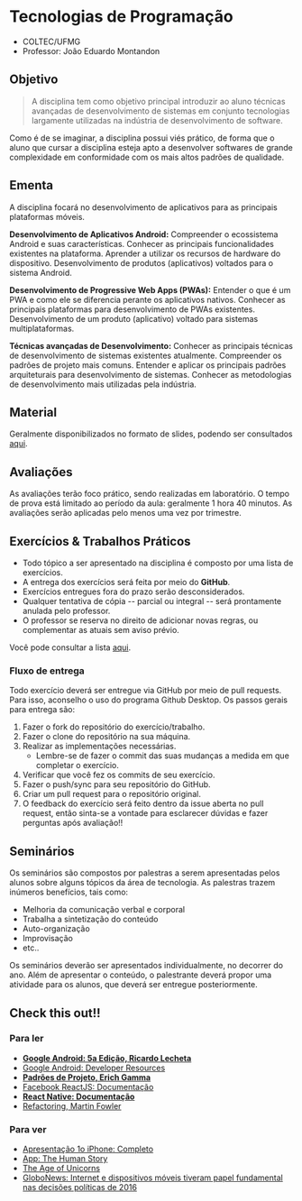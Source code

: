 # Tecnologias de Programação

* COLTEC/UFMG
* Professor: João Eduardo Montandon

## Objetivo

> A disciplina tem como objetivo principal introduzir ao aluno técnicas avançadas de desenvolvimento de sistemas em conjunto tecnologias largamente utilizadas na indústria de desenvolvimento de software.

Como é de se imaginar, a disciplina possui viés prático, de forma que o aluno que cursar a disciplina esteja apto a desenvolver softwares de grande complexidade em conformidade com os mais altos padrões de qualidade.

## Ementa

A disciplina focará no desenvolvimento de aplicativos para as principais plataformas móveis.

**Desenvolvimento de Aplicativos Android:** Compreender o ecossistema Android e suas características. Conhecer as principais funcionalidades existentes na plataforma. Aprender a utilizar os recursos de hardware do dispositivo. Desenvolvimento de produtos (aplicativos) voltados para o sistema Android.

**Desenvolvimento de Progressive Web Apps (PWAs):** Entender o que é um PWA e como ele se diferencia perante os aplicativos nativos. Conhecer as principais plataformas para desenvolvimento de PWAs existentes. Desenvolvimento de um produto (aplicativo) voltado para sistemas multiplataformas.

**Técnicas avançadas de Desenvolvimento:** Conhecer as principais técnicas de desenvolvimento de sistemas existentes atualmente. Compreender os padrões de projeto mais comuns. Entender e aplicar os principais padrões arquiteturais para desenvolvimento de sistemas. Conhecer as metodologias de desenvolvimento mais utilizadas pela indústria.

## Material

Geralmente disponibilizados no formato de slides, podendo ser consultados [aqui](SYLLABUS.md).

## Avaliações

As avaliações terão foco prático, sendo realizadas em laboratório. O tempo de prova está limitado ao período da aula: geralmente 1 hora 40 minutos. As avaliações serão aplicadas pelo menos uma vez por trimestre.

## Exercícios & Trabalhos Práticos

* Todo tópico a ser apresentado na disciplina é composto por uma lista de exercícios.
* A entrega dos exercícios será feita por meio do **GitHub**.
* Exercícios entregues fora do prazo serão desconsiderados.
* Qualquer tentativa de cópia -- parcial ou integral -- será prontamente anulada pelo professor.
* O professor se reserva no direito de adicionar novas regras, ou complementar as atuais sem aviso prévio.

Você pode consultar a lista [aqui](SYLLABUS.md).

### Fluxo de entrega

Todo exercício deverá ser entregue via GitHub por meio de pull requests. Para isso, aconselho o uso do programa Github Desktop. Os passos gerais para entrega são:

1. Fazer o fork do repositório do exercício/trabalho.
1. Fazer o clone do repositório na sua máquina.
1. Realizar as implementações necessárias.
    * Lembre-se de fazer o commit das suas mudanças a medida em que completar o exercício.
1. Verificar que você fez os commits de seu exercício.
1. Fazer o push/sync para seu repositório do GitHub.
1. Criar um pull request para o repositório original.
1. O feedback do exercício será feito dentro da issue aberta no pull request, então sinta-se a vontade para esclarecer dúvidas e fazer perguntas após avaliação!!

## Seminários

Os seminários são compostos por palestras a serem apresentadas pelos alunos sobre alguns tópicos da área de tecnologia. As palestras trazem inúmeros benefícios, tais como:

* Melhoria da comunicação verbal e corporal
* Trabalha a sintetização do conteúdo
* Auto-organização
* Improvisação
* etc..

Os seminários deverão ser apresentados individualmente, no decorrer do ano. Além de apresentar o conteúdo, o palestrante deverá propor uma atividade para os alunos, que deverá ser entregue posteriormente.

## Check this out!!

### Para ler

* **[Google Android: 5a Edição, Ricardo Lecheta](http://livroandroid.com.br/site/pages/livro-android.php)**
* [Google Android: Developer Resources](https://developer.android.com/index.html)
* **[Padrões de Projeto, Erich Gamma](https://www.amazon.com.br/Padr%C3%B5es-Projetos-Erich-Gamma/dp/8573076100)**
* [Facebook ReactJS: Documentação](https://reactjs.org/)
* **[React Native: Documentação](https://facebook.github.io/react-native/)**
* [Refactoring, Martin Fowler](https://martinfowler.com/books/refactoring.html)

### Para ver

* [Apresentação 1o iPhone: Completo](https://www.youtube.com/watch?v=t4OEsI0Sc_s)
* [App: The Human Story](http://appdocumentary.com/)
* [The Age of Unicorns](http://fortune.com/2015/01/22/the-age-of-unicorns/)
* [GloboNews: Internet e dispositivos móveis tiveram papel fundamental nas decisões políticas de 2016](http://g1.globo.com/globo-news/globo-news-em-pauta/videos/v/internet-e-dispositivos-moveis-tiveram-papel-fundamental-nas-decisoes-politicas-de-2016/5472751/)
